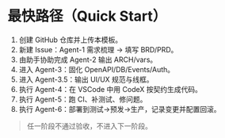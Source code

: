 # 最快路径（Quick Start）

1) 创建 GitHub 仓库并上传本模板。
2) 新建 Issue：Agent-1 需求梳理 → 填写 BRD/PRD。
3) 由助手协助完成 Agent-2 输出 ARCH/vars。
4) 进入 Agent-3：固化 OpenAPI/DB/Events/Auth。
5) 进入 Agent-3.5：输出 UI/UX 规范与线框。
6) 执行 Agent-4：在 VSCode 中用 CodeX 按契约生成代码。
7) 执行 Agent-5：跑 CI、补测试、修问题。
8) 执行 Agent-6：部署到测试→预发→生产，记录变更并配置回滚。

> 任一阶段不通过验收，不进入下一阶段。

